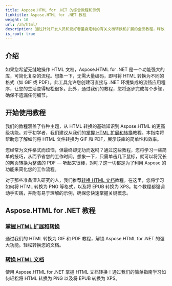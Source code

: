 ```yaml
---
title: Aspose.HTML for .NET 的综合教程和示例
linktitle: Aspose.HTML for .NET 教程
weight: 10
url: /zh/html/
description: 通过针对开发人员和爱好者量身定制的有关文档转换和扩展的全面教程，释放 Aspose.HTML for .NET 的潜力。
is_root: true
---
```

## 介绍

如果您希望无缝地操作 HTML 文档，Aspose.HTML for .NET 是一个功能强大的库，可简化复杂的流程。想象一下，无需大量编码，即可将 HTML 转换为不同的格式（如 GIF 或 PDF）。此工具允许您创建可直接与 .NET 环境集成的流畅应用程序，让您的生活变得轻松很多。此外，通过我们的教程，您将逐步完成每个步骤，确保不遗漏任何细节。

## 开始使用教程

我们的教程涵盖了各种主题，从 HTML 转换的基础知识到 Aspose.HTML 的更高级功能。对于初学者，我们建议从我们的[掌握 HTML 扩展和转换](./mastering-html-extensions-and-conversions/)教程。本指南将帮助您了解如何将 HTML 文件转换为 GIF 和 PDF，展示该库的简单性和效率。 

您经常为文件格式而烦恼，但最终却无功而返吗？通过这些教程，您将学习一些简单的技巧，从而节省您的工作时间。想象一下，只需单击几下鼠标，就可以将冗长的网页转换为整洁的 PDF — 听起来很棒，对吧？这一切都是为了利用 Aspose 的功能来简化您的工作流程。

对于那些准备深入研究的人，我们推荐[转换 HTML 文档](./converting-html-documents/)教程。在这里，您将学习如何将 HTML 转换为 PNG 等格式，以及将 EPUB 转换为 XPS。每个教程都强调动手实践，并附有易于理解的示例，确保您快速掌握关键概念。 

## Aspose.HTML for .NET 教程
### [掌握 HTML 扩展和转换](./mastering-html-extensions-and-conversions/)
通过我们的 HTML 转换为 GIF 和 PDF 教程，解锁 Aspose.HTML for .NET 的强大功能。轻松转换您的文档。
### [转换 HTML 文档](./converting-html-documents/)
使用 Aspose.HTML for .NET 掌握 HTML 文档转换！通过我们的简单指南学习如何轻松将 HTML 转换为 PNG 以及将 EPUB 转换为 XPS。